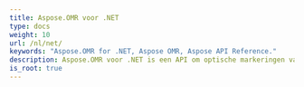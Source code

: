 ```yaml
---
title: Aspose.OMR voor .NET
type: docs
weight: 10
url: /nl/net/
keywords: "Aspose.OMR for .NET, Aspose OMR, Aspose API Reference."
description: Aspose.OMR voor .NET is een API om optische markeringen van OMR-gedigitaliseerde bladafbeeldingen te herkennen.
is_root: true
---
```

